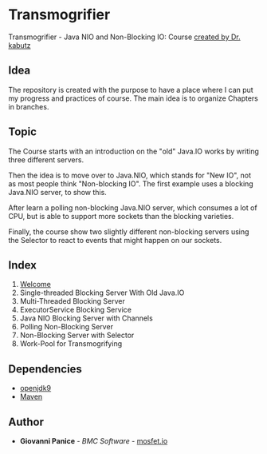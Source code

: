 # Transmogrifier

Transmogrifier - Java NIO and Non-Blocking IO: Course [created by Dr. kabutz](https://javaspecialists.teachable.com/p/java-nio-and-non-blocking-io-with-the-transmogrifier-and-design-patterns)

## Idea

The repository is created with the purpose to have a place where I can put my progress and practices of course. The main idea is to organize Chapters in branches.

## Topic

The Course starts with an introduction on the "old" Java.IO works by writing three different servers.

Then the idea is to move over to Java.NIO, which stands for "New IO", not as most people think "Non-blocking IO". The first example uses a blocking Java.NIO server, to show this.

After learn a polling non-blocking Java.NIO server, which consumes a lot of CPU, but is able to support more sockets than the blocking varieties.

Finally, the course show two slightly different non-blocking servers using the Selector to react to events that might happen on our sockets. 

## Index

1. [Welcome](http://)
2. Single-threaded Blocking Server With Old Java.IO
3. Multi-Threaded Blocking Server
4. ExecutorService Blocking Service
5. Java NIO Blocking Server with Channels
6. Polling Non-Blocking Server
7. Non-Blocking Server with Selector
8. Work-Pool for Transmogrifying

## Dependencies

* [openjdk9](https://openjdk.java.net/projects/jdk9/)
* [Maven](https://maven.apache.org/)

## Author

* **Giovanni Panice** - *BMC Software* - [mosfet.io](https://mosfet.io)

